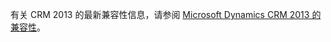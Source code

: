 有关 CRM 2013 的最新兼容性信息，请参阅 [Microsoft Dynamics CRM 2013 的兼容性](https://support.microsoft.com/en-us/kb/3005167)。
